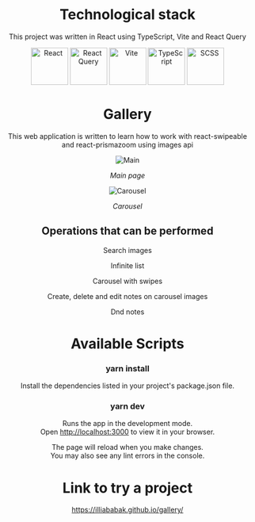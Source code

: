 <div align="center">

# Technological stack

This project was written in React using TypeScript, Vite and React Query

<img src="https://cdn.freebiesupply.com/logos/large/2x/react-1-logo-png-transparent.png" alt="React" width="75" height="75" style="object-fit: cover;">
<img src="https://seeklogo.com/images/R/react-query-logo-1340EA4CE9-seeklogo.com.png" alt="React Query" width="75" height="75" style="object-fit: cover;">
<img src="https://upload.wikimedia.org/wikipedia/commons/f/f1/Vitejs-logo.svg" alt="Vite" width="75" height="75" style="object-fit: cover">
<img src="https://static-00.iconduck.com/assets.00/typescript-icon-icon-1024x1024-vh3pfez8.png" alt="TypeScript" width="75" height="75" style="object-fit: cover;">
<img src="https://cdn-icons-png.flaticon.com/512/5968/5968358.png" alt="SCSS" width="75" height="75" style="object-fit: cover;">

# Gallery

This web application is written to learn how to work with react-swipeable and react-prismazoom using images api

![Main](https://docs.google.com/uc?id=1wWb-HFneWOB3fUkBSu-4Po9BMWJfJVpW)

<i>Main page</i>

![Carousel](https://docs.google.com/uc?id=1BECUA7G7nQtYlc3c8j6IpW4NjP5jlx1r)

<i>Carousel</i>

## Operations that can be performed

<p>Search images</p>
<p>Infinite list</p>
<p>Carousel with swipes</p>
<p>Create, delete and edit notes on carousel images</p>
<p>Dnd notes</p>

# Available Scripts

### yarn install

Install the dependencies listed in your project's package.json file.

### yarn dev

Runs the app in the development mode.\
Open [http://localhost:3000](http://localhost:3000) to view it in your browser.

The page will reload when you make changes.\
You may also see any lint errors in the console.

# Link to try a project

https://illiababak.github.io/gallery/

</div>
